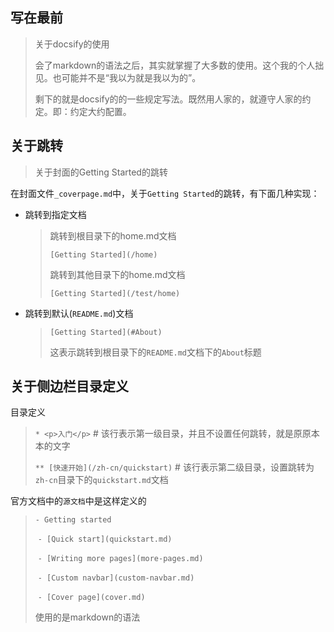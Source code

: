 ## 写在最前

> 关于docsify的使用
>
> 会了markdown的语法之后，其实就掌握了大多数的使用。这个我的个人拙见。也可能并不是“我以为就是我以为的”。
>
> 剩下的就是docsify的的一些规定写法。既然用人家的，就遵守人家的约定。即：约定大约配置。

## 关于跳转

> 关于封面的Getting Started的跳转

在封面文件`_coverpage.md`中，关于`Getting Started`的跳转，有下面几种实现：

- 跳转到指定文档

  > 跳转到根目录下的home.md文档
  >
  > `[Getting Started](/home)`
  >
  > 跳转到其他目录下的home.md文档
  >
  > `[Getting Started](/test/home)`

- 跳转到默认(`README.md`)文档

  > `[Getting Started](#About)`
  >
  > 这表示跳转到根目录下的`README.md`文档下的`About`标题

## 关于侧边栏目录定义

目录定义

> `* <p>入门</p>` # 该行表示第一级目录，并且不设置任何跳转，就是原原本本的文字
>
> `** [快速开始](/zh-cn/quickstart)` # 该行表示第二级目录，设置跳转为`zh-cn`目录下的`quickstart.md`文档

官方文档中的`源文档`中是这样定义的

> `- Getting started`
>
> ​	`- [Quick start](quickstart.md)`
>
> ​	`- [Writing more pages](more-pages.md)`
>
> ​	`- [Custom navbar](custom-navbar.md)`
>
> ​	`- [Cover page](cover.md)`
>
> 使用的是markdown的语法

